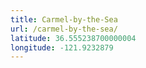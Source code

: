 ```yaml
---
title: Carmel-by-the-Sea
url: /carmel-by-the-sea/
latitude: 36.555238700000004
longitude: -121.9232879
---
```

